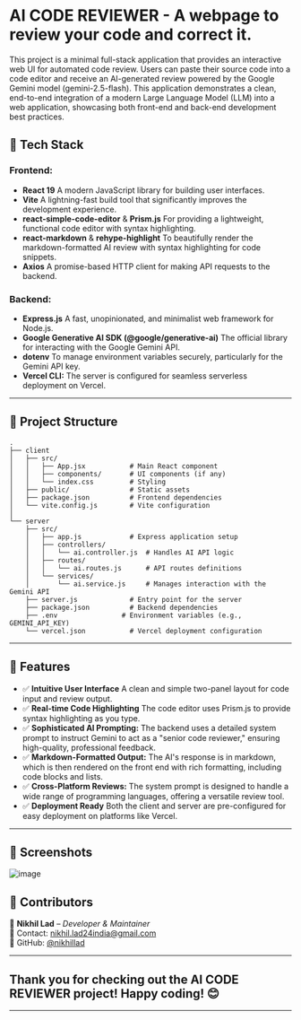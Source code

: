 
# AI CODE REVIEWER - A webpage to review your code and correct it.


This project is a minimal full-stack application that provides an interactive web UI for automated code review. Users can paste their source code into a code editor and receive an AI-generated review powered by the Google Gemini model (gemini-2.5-flash). This application demonstrates a clean, end-to-end integration of a modern Large Language Model (LLM) into a web application, showcasing both front-end and back-end development best practices.

## 🚀 Tech Stack

### Frontend:
- **React 19** A modern JavaScript library for building user interfaces.
- **Vite** A lightning-fast build tool that significantly improves the development experience.
- **react-simple-code-editor** & **Prism.js** For providing a lightweight, functional code editor with syntax highlighting.
- **react-markdown** & **rehype-highlight** To beautifully render the markdown-formatted AI review with syntax highlighting for code snippets.
- **Axios** A promise-based HTTP client for making API requests to the backend.

### Backend:
- **Express.js** A fast, unopinionated, and minimalist web framework for Node.js.
- **Google Generative AI SDK (@google/generative-ai)** The official library for interacting with the Google Gemini API.
- **dotenv** To manage environment variables securely, particularly for the Gemini API key.
- **Vercel CLI:** The server is configured for seamless serverless deployment on Vercel.

---

## 📂 Project Structure
```
.
├── client
│   ├── src/
│   │   ├── App.jsx           # Main React component
│   │   ├── components/       # UI components (if any)
│   │   └── index.css         # Styling
│   ├── public/               # Static assets
│   ├── package.json          # Frontend dependencies
│   └── vite.config.js        # Vite configuration
│
└── server
    ├── src/
    │   ├── app.js            # Express application setup
    │   ├── controllers/
    │   │   └── ai.controller.js  # Handles AI API logic
    │   ├── routes/
    │   │   └── ai.routes.js      # API routes definitions
    │   └── services/
    │       └── ai.service.js     # Manages interaction with the Gemini API
    ├── server.js             # Entry point for the server
    ├── package.json          # Backend dependencies
    ├── .env                # Environment variables (e.g., GEMINI_API_KEY)
    └── vercel.json           # Vercel deployment configuration

```

---

## 🌟 Features

- ✅ **Intuitive User Interface**  A clean and simple two-panel layout for code input and review output.
- ✅ **Real-time Code Highlighting** The code editor uses Prism.js to provide syntax highlighting as you type. 
- ✅ **Sophisticated AI Prompting:** The backend uses a detailed system prompt to instruct Gemini to act as a "senior code reviewer," ensuring high-quality, professional feedback.  
- ✅ **Markdown-Formatted Output:** The AI's response is in markdown, which is then rendered on the front end with rich formatting, including code blocks and lists.
- ✅ **Cross-Platform Reviews:** The system prompt is designed to handle a wide range of programming languages, offering a versatile review tool.
- ✅ **Deployment Ready** Both the client and server are pre-configured for easy deployment on platforms like Vercel.

---

## 📸 Screenshots

![image](https://github.com/user-attachments/assets/6eb66c29-6a73-4f98-9c15-7625a903a109)

## 🎯 Contributors

👤 **Nikhil Lad** – *Developer & Maintainer*  
📧 Contact: [nikhil.lad24india@gmail.com](nikhil.lad24india@gmail.com)  
🔗 GitHub: [@nikhillad](https://github.com/Gyanthakur)  

---

## Thank you for checking out the **AI CODE REVIEWER** project! Happy coding! 😊

---
